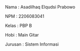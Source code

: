Nama    : Asadilhaq Elqudsi Prabowo

NPM     : 2206083041

Kelas   : PBP B

Hobi    : Main Gitar

Jurusan : Sistem Informasi
